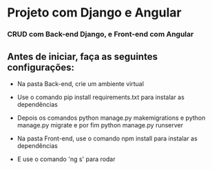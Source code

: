 # Projeto com Django e Angular

### CRUD com Back-end Django, e Front-end com Angular

## Antes de iniciar, faça as seguintes configurações:

- Na pasta Back-end, crie um ambiente virtual

- Use o comando pip install requirements.txt para instalar as dependências

- Depois os comandos python manage.py makemigrations e python manage.py migrate e por fim   python manage.py runserver

- Na pasta Front-end, use o comando npm install para instalar as dependências

- E use o comando 'ng s' para rodar 

